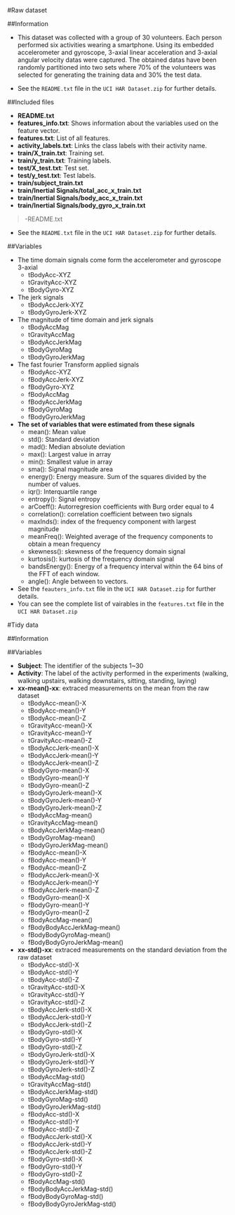 #Raw dataset

##Information
* This dataset was collected with a group of 30 volunteers. Each person performed six activities wearing a smartphone. Using its embedded accelerometer and gyroscope, 3-axial linear acceleration and 3-axial angular velocity datas were captured. The obtained datas have been randomly partitioned into two sets where 70% of the volunteers was selected for generating the training data and 30% the test data. 

* See the `README.txt` file in the `UCI HAR Dataset.zip` for further details.

##Included files
>
* **README.txt**
* **features_info.txt**: Shows information about the variables used on the feature vector.
* **features.txt**: List of all features.
* **activity_labels.txt**: Links the class labels with their activity name.
* **train/X_train.txt**: Training set.
* **train/y_train.txt**: Training labels.
* **test/X_test.txt**: Test set.
* **test/y_test.txt**: Test labels. 
* **train/subject_train.txt**
* **train/Inertial Signals/total_acc_x_train.txt**
* **train/Inertial Signals/body_acc_x_train.txt**
* **train/Inertial Signals/body_gyro_x_train.txt**

>-README.txt

* See the `README.txt` file in the `UCI HAR Dataset.zip` for further details.

##Variables
* The time domain signals come form the accelerometer and gyroscope 3-axial
     * tBodyAcc-XYZ
     * tGravityAcc-XYZ
     * tBodyGyro-XYZ
* The jerk signals
    * tBodyAccJerk-XYZ
    * tBodyGyroJerk-XYZ
* The magnitude of time domain and jerk signals
     * tBodyAccMag
     * tGravityAccMag
     * tBodyAccJerkMag
     * tBodyGyroMag
     * tBodyGyroJerkMag
* The fast fourier Transform applied signals
     * fBodyAcc-XYZ
     * fBodyAccJerk-XYZ
     * fBodyGyro-XYZ
     * fBodyAccMag
     * fBodyAccJerkMag
     * fBodyGyroMag
     * fBodyGyroJerkMag
* **The set of variables that were estimated from these signals**
     * mean(): Mean value
     * std(): Standard deviation
     * mad(): Median absolute deviation
     * max(): Largest value in array
     * min(): Smallest value in array
     * sma(): Signal magnitude area
     * energy(): Energy measure. Sum of the squares divided by the number of values.
     * iqr(): Interquartile range
     * entropy(): Signal entropy
     * arCoeff(): Autorregresion coefficients with Burg order equal to 4
     * correlation(): correlation coefficient between two signals
     * maxInds(): index of the frequency component with largest magnitude
     * meanFreq(): Weighted average of the frequency components to obtain a mean frequency
     * skewness(): skewness of the frequency domain signal
     * kurtosis(): kurtosis of the frequency domain signal
     * bandsEnergy(): Energy of a frequency interval within the 64 bins of the FFT of each window.
     * angle(): Angle between to vectors.
* See the `feauters_info.txt` file in the `UCI HAR Dataset.zip` for further details.
* You can see the complete list of vairables in the `features.txt` file in the `UCI HAR Dataset.zip`

#Tidy data

##Information

##Variables
* **Subject**: The identifier of the subjects 1~30
* **Activity**: The label of the activity performed in the experiments (walking, walking upstairs, walking downstairs, sitting, standing, laying)
* **xx-mean()-xx**: extraced measurements on the mean from the raw dataset
     * tBodyAcc-mean()-X
     * tBodyAcc-mean()-Y
     * tBodyAcc-mean()-Z
     * tGravityAcc-mean()-X
     * tGravityAcc-mean()-Y
     * tGravityAcc-mean()-Z
     * tBodyAccJerk-mean()-X
     * tBodyAccJerk-mean()-Y
     * tBodyAccJerk-mean()-Z
     * tBodyGyro-mean()-X
     * tBodyGyro-mean()-Y
     * tBodyGyro-mean()-Z
     * tBodyGyroJerk-mean()-X
     * tBodyGyroJerk-mean()-Y
     * tBodyGyroJerk-mean()-Z
     * tBodyAccMag-mean()
     * tGravityAccMag-mean()
     * tBodyAccJerkMag-mean()
     * tBodyGyroMag-mean()
     * tBodyGyroJerkMag-mean()
     * fBodyAcc-mean()-X
     * fBodyAcc-mean()-Y
     * fBodyAcc-mean()-Z
     * fBodyAccJerk-mean()-X
     * fBodyAccJerk-mean()-Y
     * fBodyAccJerk-mean()-Z
     * fBodyGyro-mean()-X
     * fBodyGyro-mean()-Y
     * fBodyGyro-mean()-Z
     * fBodyAccMag-mean()
     * fBodyBodyAccJerkMag-mean()
     * fBodyBodyGyroMag-mean()
     * fBodyBodyGyroJerkMag-mean()
* **xx-std()-xx**: extraced measurements on the standard deviation from the raw dataset
     * tBodyAcc-std()-X
     * tBodyAcc-std()-Y
     * tBodyAcc-std()-Z
     * tGravityAcc-std()-X
     * tGravityAcc-std()-Y
     * tGravityAcc-std()-Z
     * tBodyAccJerk-std()-X
     * tBodyAccJerk-std()-Y
     * tBodyAccJerk-std()-Z
     * tBodyGyro-std()-X
     * tBodyGyro-std()-Y
     * tBodyGyro-std()-Z
     * tBodyGyroJerk-std()-X
     * tBodyGyroJerk-std()-Y
     * tBodyGyroJerk-std()-Z
     * tBodyAccMag-std()
     * tGravityAccMag-std()
     * tBodyAccJerkMag-std()
     * tBodyGyroMag-std()
     * tBodyGyroJerkMag-std()
     * fBodyAcc-std()-X
     * fBodyAcc-std()-Y
     * fBodyAcc-std()-Z
     * fBodyAccJerk-std()-X
     * fBodyAccJerk-std()-Y
     * fBodyAccJerk-std()-Z
     * fBodyGyro-std()-X
     * fBodyGyro-std()-Y
     * fBodyGyro-std()-Z
     * fBodyAccMag-std()
     * fBodyBodyAccJerkMag-std()
     * fBodyBodyGyroMag-std()
     * fBodyBodyGyroJerkMag-std()

